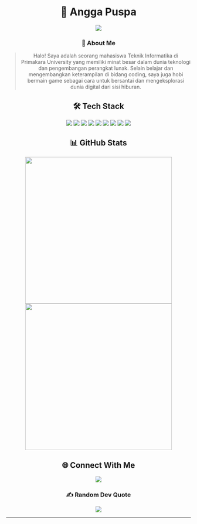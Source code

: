 <div align="center">
  
# 🌟 Angga Puspa

[![](https://visitcount.itsvg.in/api?id=AnggaPuspa&icon=4&color=12)](https://visitcount.itsvg.in)

</div>

<div align="center">
  
### 💫 About Me
> Halo! Saya adalah seorang mahasiswa Teknik Informatika di Primakara University yang memiliki minat besar dalam dunia teknologi dan pengembangan perangkat lunak. Selain belajar dan mengembangkan keterampilan di bidang coding, saya juga hobi bermain game sebagai cara untuk bersantai dan mengeksplorasi dunia digital dari sisi hiburan.

</div>

<div align="center">
  
## 🛠️ Tech Stack
  
<img src="https://img.shields.io/badge/php-%23777BB4.svg?style=for-the-badge&logo=php&logoColor=white"/>
<img src="https://img.shields.io/badge/laravel-%23FF2D20.svg?style=for-the-badge&logo=laravel&logoColor=white"/>
<img src="https://img.shields.io/badge/javascript-%23323330.svg?style=for-the-badge&logo=javascript&logoColor=%23F7DF1E"/>
<img src="https://img.shields.io/badge/bootstrap-%238511FA.svg?style=for-the-badge&logo=bootstrap&logoColor=white"/>
<img src="https://img.shields.io/badge/express.js-%23404d59.svg?style=for-the-badge&logo=express&logoColor=%2361DAFB"/>
<img src="https://img.shields.io/badge/node.js-6DA55F?style=for-the-badge&logo=node.js&logoColor=white"/>
<img src="https://img.shields.io/badge/Next-black?style=for-the-badge&logo=next.js&logoColor=white"/>
<img src="https://img.shields.io/badge/Supabase-3ECF8E?style=for-the-badge&logo=supabase&logoColor=white"/>
<img src="https://img.shields.io/badge/mysql-4479A1.svg?style=for-the-badge&logo=mysql&logoColor=white"/>

</div>

<div align="center">
  
## 📊 GitHub Stats

<img src="https://github-readme-stats.vercel.app/api?username=AnggaPuspa&theme=one_dark_pro&hide_border=true&include_all_commits=false&count_private=false" width="400" />
<img src="https://github-readme-streak-stats.herokuapp.com/?user=AnggaPuspa&theme=one_dark_pro&hide_border=true" width="400" />

</div>

<div align="center">
  
## 🌐 Connect With Me
  
<a href="https://instagram.com/dexangga5">
  <img src="https://img.shields.io/badge/Instagram-%23E4405F.svg?style=for-the-badge&logo=Instagram&logoColor=white"/>
</a>

</div>

<div align="center">
  
### ✍️ Random Dev Quote
![](https://quotes-github-readme.vercel.app/api?type=horizontal&theme=tokyonight)

</div>

---
<div align="center">
</div>
